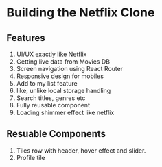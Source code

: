 # Building the Netflix Clone

## Features

1. UI/UX exactly like Netflix
2. Getting live data from Movies DB
3. Screen navigation using React Router
4. Responsive design for mobiles
5. Add to my list feature
6. like, unlike local storage handling
7. Search titles, genres etc
8. Fully reusable component
9. Loading shimmer effect like netflix



## Resuable Components
1. Tiles row with header, hover effect and slider.
2. Profile tile


